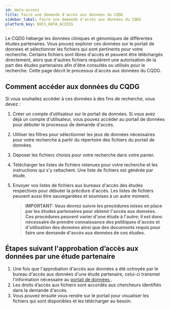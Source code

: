 ```yaml
---
id: data-access
title: Faire une demande d'accès aux données du CQDG
sidebar_label: Faire une demande d'accès aux données du CQDG
platform_key: DOCS_DATA_ACCESS
---
```


Le CQDG héberge les données cliniques et génomiques de différentes études partenaires. Vous pouvez explorer ces données sur le portail de données et sélectionner les fichiers qui sont pertinents pour votre recherche. Certains fichiers sont libres d'accès et peuvent être téléchargés directement, alors que d'autres fichiers requièrent une autorisation de la part des études partenaires afin d'être consultés ou utilisés pour le recherche. Cette page décrit le processus d'accès aux données du CQDG.

## Comment accéder aux données du CQDG

Si vous souhaitez accéder à ces données à des fins de recherche, vous devez :

1. Créer un compte d’utilisateur sur le portail de données. Si vous avez déjà un compte d'utilisateur, vous pouvez accéder au portail de données pour débuter le processus de demande d'accès. 
2. Utiliser les filtres pour sélectionner les jeux de données nécessaires pour votre recherche à partir du répertoire des fichiers du portail de données. 
3. Déposer les fichiers choisis pour votre recherche dans votre panier.
4. Télécharger les listes de fichiers retenues pour votre recherche et les instructions qui s'y rattachent. Une liste de fichiers est générée par étude. 
5. Envoyer vos listes de fichiers aux bureaux d'accès des études respectives pour débuter la précdure d'accès. Les listes de fichiers peuvent aussi être sauvegardées et soumises à un autre moment. 

   > **IMPORTANT: Vous devrez suivre les procédures mises en place par les études partenaires pour obtenir l'accès aux données. Ces procédures peuvent varier d'une étude à l'autre; il est donc nécessaire de prendre connaissance des politiques d'accès et d'utilisation des données ainsi que des documents requis pour faire une demande d'accès aux données de ces études.** 

## Étapes suivant l'approbation d’accès aux données par une étude partenaire

1.	Une fois que l'approbation d'accès aux données a été octroyée par le bureau d'accès aux données d'une étude partenaire, celui-ci transmet l'information nécessaire au [portail de données ](https://plateforme.cqdg.ca).  
2.	Les droits d’accès aux fichiers sont accordés aux chercheurs identifiés dans la demande d'accès.  
3.	Vous pouvez ensuite vous rendre sur le portail pour visualiser les fichiers qui sont disponibles et les télécharger au besoin.

